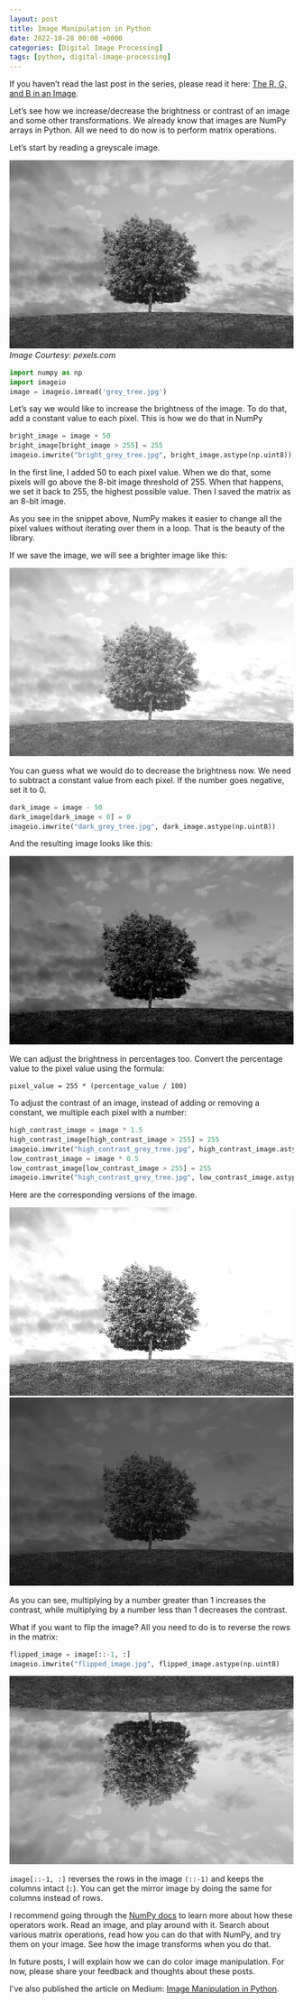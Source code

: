 ```yaml
---
layout: post
title: Image Manipulation in Python
date: 2022-10-28 00:00 +0000
categories: [Digital Image Processing]
tags: [python, digital-image-processing]
---
```


If you haven’t read the last post in the series, please read it here: [The R, G, and B in an Image](/posts/the-r-g-and-b-in-an-image/).

Let’s see how we increase/decrease the brightness or contrast of an image and some other transformations. We already know that images are NumPy arrays in Python. All we need to do now is to perform matrix operations.

Let’s start by reading a greyscale image.

![A gray tree](/assets/img/2022/grayscale-image.webp)
_Image Courtesy: pexels.com_

``` python
import numpy as np
import imageio
image = imageio.imread('grey_tree.jpg')
```

Let’s say we would like to increase the brightness of the image. To do that, add a constant value to each pixel. This is how we do that in NumPy

``` python
bright_image = image + 50
bright_image[bright_image > 255] = 255
imageio.imwrite("bright_grey_tree.jpg", bright_image.astype(np.uint8))
```

In the first line, I added 50 to each pixel value. When we do that, some pixels will go above the 8-bit image threshold of 255. When that happens, we set it back to 255, the highest possible value. Then I saved the matrix as an 8-bit image.

As you see in the snippet above, NumPy makes it easier to change all the pixel values without iterating over them in a loop. That is the beauty of the library.

If we save the image, we will see a brighter image like this:

![A bright gray tree](/assets/img/2022/bright-image.webp)

You can guess what we would do to decrease the brightness now. We need to subtract a constant value from each pixel. If the number goes negative, set it to 0.

``` python
dark_image = image - 50
dark_image[dark_image < 0] = 0
imageio.imwrite("dark_grey_tree.jpg", dark_image.astype(np.uint8))
```

And the resulting image looks like this:

![A dark gray tree](/assets/img/2022/dark-image.webp)

We can adjust the brightness in percentages too. Convert the percentage value to the pixel value using the formula:

```
pixel_value = 255 * (percentage_value / 100)
```

To adjust the contrast of an image, instead of adding or removing a constant, we multiple each pixel with a number:

``` python
high_contrast_image = image * 1.5
high_contrast_image[high_contrast_image > 255] = 255
imageio.imwrite("high_contrast_grey_tree.jpg", high_contrast_image.astype(np.uint8))
low_contrast_image = image * 0.5
low_contrast_image[low_contrast_image > 255] = 255
imageio.imwrite("high_contrast_grey_tree.jpg", low_contrast_image.astype(np.uint8)
```

Here are the corresponding versions of the image.

![A high contrast gray tree](/assets/img/2022/high-contrast-image.webp) ![A low contrast gray tree](/assets/img/2022/low-contrast-image.webp)

As you can see, multiplying by a number greater than 1 increases the contrast, while multiplying by a number less than 1 decreases the contrast.

What if you want to flip the image? All you need to do is to reverse the rows in the matrix:

``` python
flipped_image = image[::-1, :]
imageio.imwrite("flipped_image.jpg", flipped_image.astype(np.uint8)
```

![A flipped gray tree](/assets/img/2022/flipped-image.webp)

`image[::-1, :]` reverses the rows in the image `(::-1)` and keeps the columns intact (`:`). You can get the mirror image by doing the same for columns instead of rows.

I recommend going through the [NumPy docs](https://numpy.org/doc/1.23/user/absolute_beginners.html) to learn more about how these operators work. Read an image, and play around with it. Search about various matrix operations, read how you can do that with NumPy, and try them on your image. See how the image transforms when you do that.

In future posts, I will explain how we can do color image manipulation. For now, please share your feedback and thoughts about these posts.

I've also published the article on Medium: [Image Manipulation in Python](https://medium.com/@yedhu/image-manipulation-in-python-98db79cc0c1).
